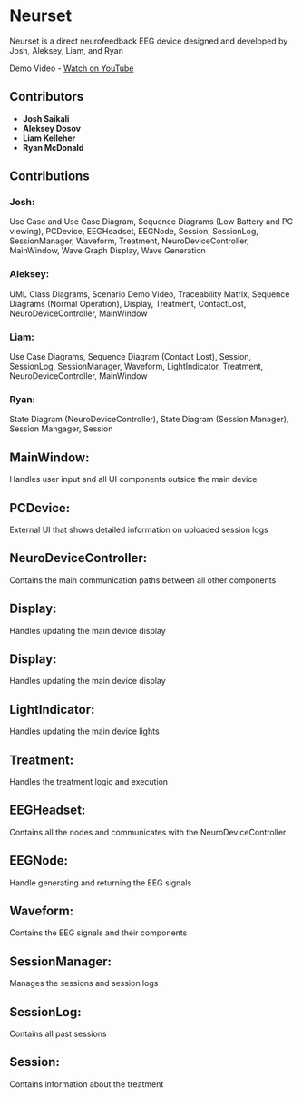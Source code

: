 # Neurset
Neurset is a direct neurofeedback EEG device designed and developed by Josh, Aleksey, Liam, and Ryan

Demo Video - [Watch on YouTube](https://www.youtube.com/watch?v=EnQjXWVbXbM)

## Contributors
- **Josh Saikali**
- **Aleksey Dosov**
- **Liam Kelleher**
- **Ryan McDonald**

## Contributions

### Josh:
Use Case and Use Case Diagram,
Sequence Diagrams (Low Battery and PC viewing),
PCDevice,
EEGHeadset,
EEGNode,
Session,
SessionLog,
SessionManager,
Waveform,
Treatment,
NeuroDeviceController,
MainWindow,
Wave Graph Display,
Wave Generation

### Aleksey:
UML Class Diagrams,
Scenario Demo Video,
Traceability Matrix,
Sequence Diagrams (Normal Operation),
Display,
Treatment,
ContactLost,
NeuroDeviceController,
MainWindow

### Liam:
Use Case Diagrams, 
Sequence Diagram (Contact Lost),
Session,
SessionLog,
SessionManager,
Waveform,
LightIndicator,
Treatment,
NeuroDeviceController,
MainWindow

### Ryan:
State Diagram (NeuroDeviceController),
State Diagram (Session Manager),
Session Mangager,
Session

## MainWindow:
Handles user input and all UI components outside the main device

## PCDevice:
External UI that shows detailed information on uploaded session logs

## NeuroDeviceController:
Contains the main communication paths between all other components

## Display:
Handles updating the main device display

## Display:
Handles updating the main device display

## LightIndicator:
Handles updating the main device lights

## Treatment:
Handles the treatment logic and execution

## EEGHeadset:
Contains all the nodes and communicates with the NeuroDeviceController

## EEGNode:
Handle generating and returning the EEG signals

## Waveform:
Contains the EEG signals and their components

## SessionManager:
Manages the sessions and session logs

## SessionLog:
Contains all past sessions

## Session:
Contains information about the treatment
